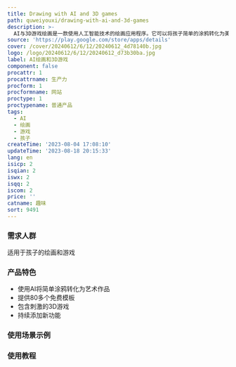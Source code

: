 ```yaml
---
title: Drawing with AI and 3D games
path: quweiyouxi/drawing-with-ai-and-3d-games
description: >-
  AI与3D游戏绘画是一款使用人工智能技术的绘画应用程序。它可以将孩子简单的涂鸦转化为美丽的艺术作品，提供了80多个免费模板供无限创意。此外，应用程序还包含了一些刺激的3D游戏，为孩子带来更多乐趣。我们会不断添加新的功能，保持应用的新鲜感。
source: 'https://play.google.com/store/apps/details'
cover: /cover/20240612/6/12/20240612_4d78140b.jpg
logo: /logo/20240612/6/12/20240612_d73b30ba.jpg
label: AI绘画和3D游戏
component: false
procattr: 1
procattrname: 生产力
procform: 1
procformname: 网站
proctype: 1
proctypename: 普通产品
tags:
  - AI
  - 绘画
  - 游戏
  - 孩子
createTime: '2023-08-04 17:08:10'
updateTime: '2023-08-18 20:15:33'
lang: en
isicp: 2
isqian: 2
iswx: 2
isqq: 2
iscom: 2
price: ''
catname: 趣味
sort: 9491
---
```




### 需求人群
适用于孩子的绘画和游戏

### 产品特色
- 使用AI将简单涂鸦转化为艺术作品
- 提供80多个免费模板
- 包含刺激的3D游戏
- 持续添加新功能

### 使用场景示例


### 使用教程


  
